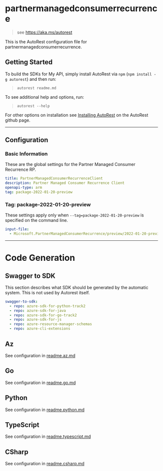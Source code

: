 # partnermanagedconsumerrecurrence

> see https://aka.ms/autorest

This is the AutoRest configuration file for partnermanagedconsumerrecurrence.

## Getting Started

To build the SDKs for My API, simply install AutoRest via `npm` (`npm install -g autorest`) and then run:

> `autorest readme.md`

To see additional help and options, run:

> `autorest --help`

For other options on installation see [Installing AutoRest](https://aka.ms/autorest/install) on the AutoRest github page.

---

## Configuration

### Basic Information

These are the global settings for the Partner Managed Consumer Recurrence RP.

```yaml
title: PartnerManagedConsumerRecurrenceClient
description: Partner Managed Consumer Recurrence Client
openapi-type: arm
tag: package-2022-01-20-preview
```

### Tag: package-2022-01-20-preview

These settings apply only when `--tag=package-2022-01-20-preview` is specified on the command line.

```yaml $(tag) == 'package-2022-01-20-preview'
input-file:
  - Microsoft.PartnerManagedConsumerRecurrence/preview/2022-01-20-preview/partnermanagedconsumerrecurrence.json
```

---

# Code Generation

## Swagger to SDK

This section describes what SDK should be generated by the automatic system.
This is not used by Autorest itself.

```yaml $(swagger-to-sdk)
swagger-to-sdk:
  - repo: azure-sdk-for-python-track2
  - repo: azure-sdk-for-java
  - repo: azure-sdk-for-go-track2
  - repo: azure-sdk-for-js
  - repo: azure-resource-manager-schemas
  - repo: azure-cli-extensions
```
## Az

See configuration in [readme.az.md](./readme.az.md)

## Go

See configuration in [readme.go.md](./readme.go.md)

## Python

See configuration in [readme.python.md](./readme.python.md)

## TypeScript

See configuration in [readme.typescript.md](./readme.typescript.md)

## CSharp

See configuration in [readme.csharp.md](./readme.csharp.md)
